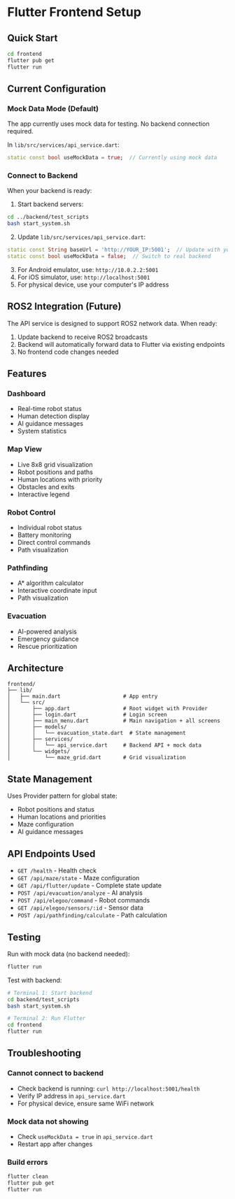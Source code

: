 # Flutter Frontend Setup

## Quick Start

```bash
cd frontend
flutter pub get
flutter run
```

## Current Configuration

### Mock Data Mode (Default)
The app currently uses mock data for testing. No backend connection required.

In `lib/src/services/api_service.dart`:
```dart
static const bool useMockData = true;  // Currently using mock data
```

### Connect to Backend
When your backend is ready:

1. Start backend servers:
```bash
cd ../backend/test_scripts
bash start_system.sh
```

2. Update `lib/src/services/api_service.dart`:
```dart
static const String baseUrl = 'http://YOUR_IP:5001';  // Update with your IP
static const bool useMockData = false;  // Switch to real backend
```

3. For Android emulator, use: `http://10.0.2.2:5001`
4. For iOS simulator, use: `http://localhost:5001`
5. For physical device, use your computer's IP address

## ROS2 Integration (Future)

The API service is designed to support ROS2 network data. When ready:

1. Update backend to receive ROS2 broadcasts
2. Backend will automatically forward data to Flutter via existing endpoints
3. No frontend code changes needed

## Features

### Dashboard
- Real-time robot status
- Human detection display
- AI guidance messages
- System statistics

### Map View
- Live 8x8 grid visualization
- Robot positions and paths
- Human locations with priority
- Obstacles and exits
- Interactive legend

### Robot Control
- Individual robot status
- Battery monitoring
- Direct control commands
- Path visualization

### Pathfinding
- A* algorithm calculator
- Interactive coordinate input
- Path visualization

### Evacuation
- AI-powered analysis
- Emergency guidance
- Rescue prioritization

## Architecture

```
frontend/
├── lib/
│   ├── main.dart                    # App entry
│   └── src/
│       ├── app.dart                 # Root widget with Provider
│       ├── login.dart               # Login screen
│       ├── main_menu.dart           # Main navigation + all screens
│       ├── models/
│       │   └── evacuation_state.dart  # State management
│       ├── services/
│       │   └── api_service.dart     # Backend API + mock data
│       └── widgets/
│           └── maze_grid.dart       # Grid visualization
```

## State Management

Uses Provider pattern for global state:
- Robot positions and status
- Human locations and priorities
- Maze configuration
- AI guidance messages

## API Endpoints Used

- `GET /health` - Health check
- `GET /api/maze/state` - Maze configuration
- `GET /api/flutter/update` - Complete state update
- `POST /api/evacuation/analyze` - AI analysis
- `POST /api/elegoo/command` - Robot commands
- `GET /api/elegoo/sensors/:id` - Sensor data
- `POST /api/pathfinding/calculate` - Path calculation

## Testing

Run with mock data (no backend needed):
```bash
flutter run
```

Test with backend:
```bash
# Terminal 1: Start backend
cd backend/test_scripts
bash start_system.sh

# Terminal 2: Run Flutter
cd frontend
flutter run
```

## Troubleshooting

### Cannot connect to backend
- Check backend is running: `curl http://localhost:5001/health`
- Verify IP address in `api_service.dart`
- For physical device, ensure same WiFi network

### Mock data not showing
- Check `useMockData = true` in `api_service.dart`
- Restart app after changes

### Build errors
```bash
flutter clean
flutter pub get
flutter run
```

